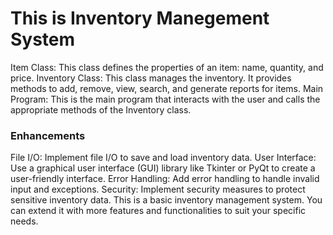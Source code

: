 <h1>This is Inventory Manegement System </h1>
<p>
Item Class: This class defines the properties of an item: name, quantity, and price.
Inventory Class: This class manages the inventory. It provides methods to add, remove, view, search, and generate reports for items.
Main Program: This is the main program that interacts with the user and calls the appropriate methods of the Inventory class.

<h3>Enhancements</h3>


File I/O: Implement file I/O to save and load inventory data.
User Interface: Use a graphical user interface (GUI) library like Tkinter or PyQt to create a user-friendly interface.
Error Handling: Add error handling to handle invalid input and exceptions.
Security: Implement security measures to protect sensitive inventory data.
This is a basic inventory management system. You can extend it with more features and functionalities to suit your specific needs.</p>
